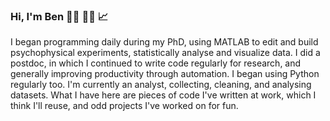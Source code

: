 ### Hi, I'm Ben :man_technologist:	:man_scientist: :chart_with_upwards_trend:

I began programming daily during my PhD, using MATLAB to edit and build psychophysical experiments, statistically analyse and visualize data. I did a postdoc, in which I continued to write code regularly for research, and generally improving productivity through automation. I began using Python regularly too. I'm currently an analyst, collecting, cleaning, and analysing datasets. What I have here are pieces of code I've written at work, which I think I'll reuse, and odd projects I've worked on for fun.
